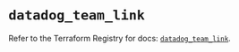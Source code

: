 # `datadog_team_link`

Refer to the Terraform Registry for docs: [`datadog_team_link`](https://registry.terraform.io/providers/datadog/datadog/3.47.0/docs/resources/team_link).
